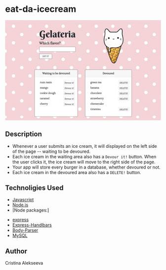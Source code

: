 # eat-da-icecream

![Site screenshort](https://github.com/javascriptkitty/eat-da-icecream/blob/master/public/assets/images/ScreenShot.png)

## Description

- Whenever a user submits an ice cream, it will displayed on the left side of the page -- waiting to be devoured.
- Each ice cream in the waiting area also has a `Devour it!` button. When the user clicks it, the ice cream will move to the right side of the page.
- Your app will store every burger in a database, whether devoured or not.
- Each ice cream in the devoured area also has a `DELETE!` button.

## Technoligies Used

- [Javascript](https://developer.mozilla.org/en-US/docs/Web/JavaScript)
- [Node.js](https://nodejs.org/en/)
- [Node packages:]

* [express](https://www.npmjs.com/package/express)
* [Express-Handlbars](https://www.npmjs.com/package/express-handlebars)
* [Body-Parser](https://www.npmjs.com/package/body-parser)
* [MySQL](https://www.npmjs.com/package/mysql)

## Author

Cristina Alekseeva
